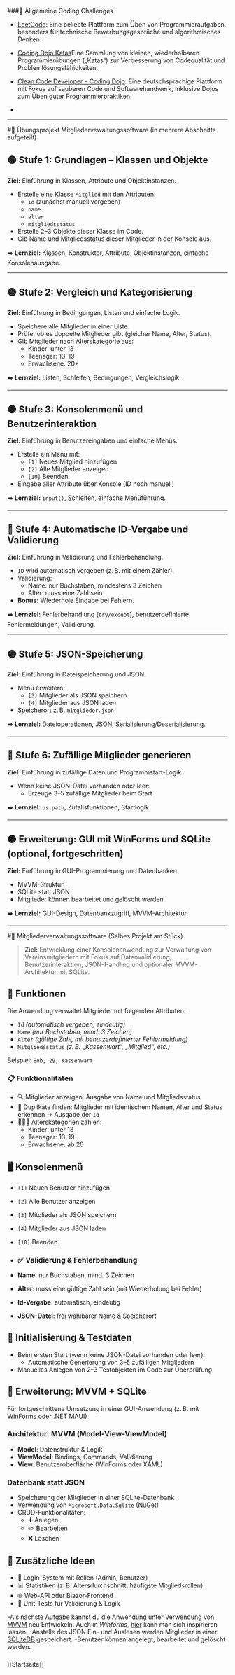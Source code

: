 

###🔹 Allgemeine Coding Challenges

- [LeetCode](https://leetcode.com/): Eine beliebte Plattform zum Üben von Programmieraufgaben, besonders für technische Bewerbungsgespräche und algorithmisches Denken.

- [Coding Dojo Katas](https://codingdojo.org/kata/)Eine Sammlung von kleinen, wiederholbaren Programmierübungen („Katas“) zur Verbesserung von Codequalität und Problemlösungsfähigkeiten.

- [Clean Code Developer – Coding Dojo](https://ccd-school.de/coding-dojo/): Eine deutschsprachige Plattform mit Fokus auf sauberen Code und Softwarehandwerk, inklusive Dojos zum Üben guter Programmierpraktiken.
- 

---

#🔹 Übungsprojekt Mitgliedervewaltungssoftware (in mehrere Abschnitte aufgeteilt)

## 🟢 **Stufe 1: Grundlagen – Klassen und Objekte**

**Ziel:** Einführung in Klassen, Attribute und Objektinstanzen.

- Erstelle eine Klasse `Mitglied` mit den Attributen:
  - `id` (zunächst manuell vergeben)
  - `name`
  - `alter`
  - `mitgliedsstatus`
- Erstelle 2–3 Objekte dieser Klasse im Code.
- Gib Name und Mitgliedsstatus dieser Mitglieder in der Konsole aus.

➡️ **Lernziel:** Klassen, Konstruktor, Attribute, Objektinstanzen, einfache Konsolenausgabe.

---

## 🟡 **Stufe 2: Vergleich und Kategorisierung**

**Ziel:** Einführung in Bedingungen, Listen und einfache Logik.

- Speichere alle Mitglieder in einer Liste.
- Prüfe, ob es doppelte Mitglieder gibt (gleicher Name, Alter, Status).
- Gib Mitglieder nach Alterskategorie aus:
  - Kinder: unter 13
  - Teenager: 13–19
  - Erwachsene: 20+

➡️ **Lernziel:** Listen, Schleifen, Bedingungen, Vergleichslogik.

---

## 🟠 **Stufe 3: Konsolenmenü und Benutzerinteraktion**

**Ziel:** Einführung in Benutzereingaben und einfache Menüs.

- Erstelle ein Menü mit:
  - `[1]` Neues Mitglied hinzufügen
  - `[2]` Alle Mitglieder anzeigen
  - `[10]` Beenden
- Eingabe aller Attribute über Konsole (ID noch manuell)

➡️ **Lernziel:** `input()`, Schleifen, einfache Menüführung.

---

## 🔵 **Stufe 4: Automatische ID-Vergabe und Validierung**

**Ziel:** Einführung in Validierung und Fehlerbehandlung.

- `ID` wird automatisch vergeben (z. B. mit einem Zähler).
- Validierung:
  - Name: nur Buchstaben, mindestens 3 Zeichen
  - Alter: muss eine Zahl sein
- **Bonus:** Wiederhole Eingabe bei Fehlern.

➡️ **Lernziel:** Fehlerbehandlung (`try/except`), benutzerdefinierte Fehlermeldungen, Validierung.

---

## 🟣 **Stufe 5: JSON-Speicherung**

**Ziel:** Einführung in Dateispeicherung und JSON.

- Menü erweitern:
  - `[3]` Mitglieder als JSON speichern
  - `[4]` Mitglieder aus JSON laden
- Speicherort z. B. `mitglieder.json`

➡️ **Lernziel:** Dateioperationen, JSON, Serialisierung/Deserialisierung.

---

## 🔴 **Stufe 6: Zufällige Mitglieder generieren**

**Ziel:** Einführung in zufällige Daten und Programmstart-Logik.

- Wenn keine JSON-Datei vorhanden oder leer:
  - Erzeuge 3–5 zufällige Mitglieder beim Start

➡️ **Lernziel:** `os.path`, Zufallsfunktionen, Startlogik.

---

## 🟤 **Erweiterung: GUI mit WinForms und SQLite (optional, fortgeschritten)**

**Ziel:** Einführung in GUI-Programmierung und Datenbanken.

- MVVM-Struktur
- SQLite statt JSON
- Mitglieder können bearbeitet und gelöscht werden

➡️ **Lernziel:** GUI-Design, Datenbankzugriff, MVVM-Architektur.

---





#🔹 Mitgliederverwaltungssoftware (Selbes Projekt am Stück)

> **Ziel:** Entwicklung einer Konsolenanwendung zur Verwaltung von Vereinsmitgliedern mit Fokus auf Datenvalidierung, Benutzerinteraktion, JSON-Handling und optionaler MVVM-Architektur mit SQLite.

## 🔧 Funktionen

Die Anwendung verwaltet Mitglieder mit folgenden Attributen:

- `Id` *(automatisch vergeben, eindeutig)*
- `Name` *(nur Buchstaben, mind. 3 Zeichen)*
- `Alter` *(gültige Zahl, mit benutzerdefinierter Fehlermeldung)*
- `Mitgliedsstatus` *(z. B. „Kassenwart“, „Mitglied“, etc.)*

Beispiel: `Bob, 29, Kassenwart`

### 📋 Funktionalitäten

- 🔍 Mitglieder anzeigen: Ausgabe von Name und Mitgliedsstatus
- 🧭 Duplikate finden: Mitglieder mit identischem Namen, Alter und Status erkennen → Ausgabe der `Id`
- 🧒👦🧑 Alterskategorien zählen:
  - Kinder: unter 13
  - Teenager: 13–19
  - Erwachsene: ab 20

## 🖥️ Konsolenmenü

- `[1]` Neuen Benutzer hinzufügen
- `[2]` Alle Benutzer anzeigen
- `[3]` Mitglieder als JSON speichern
- `[4]` Mitglieder aus JSON laden
- `[10]` Beenden

- ### ✅ Validierung & Fehlerbehandlung

- **Name**: nur Buchstaben, mind. 3 Zeichen
- **Alter**: muss eine gültige Zahl sein (mit Wiederholung bei Fehler)
- **Id-Vergabe**: automatisch, eindeutig
- **JSON-Datei**: frei wählbarer Name & Speicherort

## 🧪 Initialisierung & Testdaten

- Beim ersten Start (wenn keine JSON-Datei vorhanden oder leer):
  - Automatische Generierung von 3–5 zufälligen Mitgliedern
- Manuelles Anlegen von 2–3 Testobjekten im Code zur Überprüfung

## 🚀 Erweiterung: MVVM + SQLite

Für fortgeschrittene Umsetzung in einer GUI-Anwendung (z. B. mit WinForms oder .NET MAUI)

### Architektur: MVVM (Model-View-ViewModel)

- **Model**: Datenstruktur & Logik
- **ViewModel**: Bindings, Commands, Validierung
- **View**: Benutzeroberfläche (WinForms oder XAML)

### Datenbank statt JSON

- Speicherung der Mitglieder in einer SQLite-Datenbank
- Verwendung von `Microsoft.Data.Sqlite` (NuGet)
- CRUD-Funktionalitäten:
  - ➕ Anlegen
  - ✏️ Bearbeiten
  - ❌ Löschen

## 🧠 Zusätzliche Ideen

- 🔐 Login-System mit Rollen (Admin, Benutzer)
- 📊 Statistiken (z. B. Altersdurchschnitt, häufigste Mitgliedsrollen)
- 🌐 Web-API oder Blazor-Frontend
- 🧪 Unit-Tests für Validierung & Logik



-Als nächste Aufgabe kannst du die Anwendung unter Verwendung von [MVVM](https://de.wikipedia.org/wiki/Model_View_ViewModel "https://de.wikipedia.org/wiki/model_view_viewmodel") neu Entwickeln. Auch in *Winforms*, [hier](https://devblogs.microsoft.com/dotnet/winforms-cross-platform-dotnet-maui-command-binding/ "https://devblogs.microsoft.com/dotnet/winforms-cross-platform-dotnet-maui-command-binding/") kann man sich inspirieren lassen. 
-Anstelle des JSON Ein- und Auslesen werden Mitglieder in einer [SQLiteDB](https://www.nuget.org/packages/Microsoft.Data.Sqlite "https://www.nuget.org/packages/microsoft.data.sqlite") gespeichert.
-Benutzer können angelegt, bearbeitet und gelöscht werden.


###
[[Startseite]]





